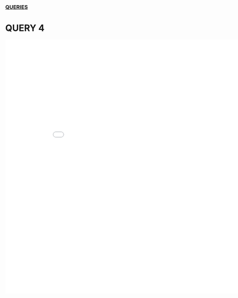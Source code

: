 ### [QUERIES](https://nuknuk48.github.io/cs418project/queries)
# QUERY 4

<iframe width="900" height="800" frameborder="0" scrolling="no" src="//plot.ly/~bgoodm3/5.embed"></iframe>
